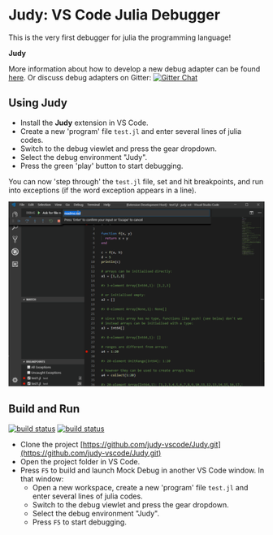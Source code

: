 # Judy: VS Code Julia Debugger

This is the very first debugger for julia the programming language!

**Judy**

More information about how to develop a new debug adapter can be found
[here](https://code.visualstudio.com/docs/extensions/example-debuggers).
Or discuss debug adapters on Gitter:
[![Gitter Chat](https://img.shields.io/badge/chat-online-brightgreen.svg)](https://gitter.im/Microsoft/vscode)

## Using Judy

* Install the **Judy** extension in VS Code.
* Create a new 'program' file `test.jl` and enter several lines of julia codes.
* Switch to the debug viewlet and press the gear dropdown.
* Select the debug environment "Judy".
* Press the green 'play' button to start debugging.

You can now 'step through' the `test.jl` file, set and hit breakpoints, and run into exceptions (if the word exception appears in a line).

![Judy](images/judy.gif)

## Build and Run

[![build status](https://travis-ci.org/Microsoft/vscode-mock-debug.svg?branch=master)](https://travis-ci.org/Microsoft/vscode-mock-debug)
[![build status](https://ci.appveyor.com/api/projects/status/empmw5q1tk6h1fly/branch/master?svg=true)](https://ci.appveyor.com/project/weinand/vscode-mock-debug)


* Clone the project [https://github.com/judy-vscode/Judy.git](https://github.com/judy-vscode/Judy.git)
* Open the project folder in VS Code.
* Press `F5` to build and launch Mock Debug in another VS Code window. In that window:
  * Open a new workspace, create a new 'program' file `test.jl` and enter several lines of julia codes.
  * Switch to the debug viewlet and press the gear dropdown.
  * Select the debug environment "Judy".
  * Press `F5` to start debugging.
